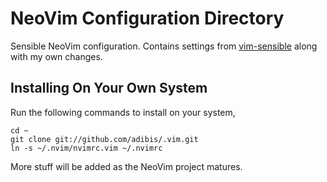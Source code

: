 # NeoVim Configuration Directory

Sensible NeoVim configuration. Contains settings from [vim-sensible](https://github.com/tpope/vim-sensible) along with my own changes.

## Installing On Your Own System

Run the following commands to install on your system,

    cd ~
    git clone git://github.com/adibis/.vim.git
    ln -s ~/.nvim/nvimrc.vim ~/.nvimrc

More stuff will be added as the NeoVim project matures.
